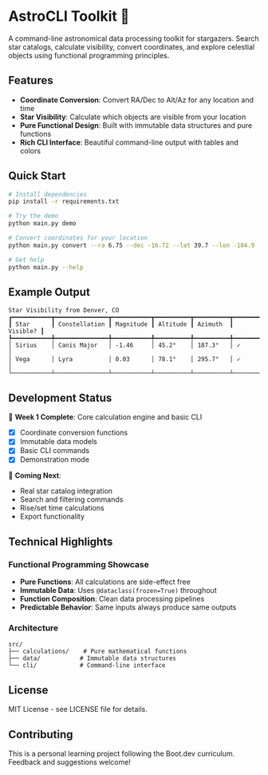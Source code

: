 # AstroCLI Toolkit 🌟

A command-line astronomical data processing toolkit for stargazers. Search star catalogs, calculate visibility, convert coordinates, and explore celestial objects using functional programming principles.

## Features

- **Coordinate Conversion**: Convert RA/Dec to Alt/Az for any location and time
- **Star Visibility**: Calculate which objects are visible from your location
- **Pure Functional Design**: Built with immutable data structures and pure functions
- **Rich CLI Interface**: Beautiful command-line output with tables and colors

## Quick Start

```bash
# Install dependencies
pip install -r requirements.txt

# Try the demo
python main.py demo

# Convert coordinates for your location
python main.py convert --ra 6.75 --dec -16.72 --lat 39.7 --lon -104.9

# Get help
python main.py --help
```

## Example Output

```
Star Visibility from Denver, CO
┏━━━━━━━━━━━┳━━━━━━━━━━━━━━━┳━━━━━━━━━━━┳━━━━━━━━━━┳━━━━━━━━━━┳━━━━━━━━━━┓
┃ Star      ┃ Constellation ┃ Magnitude ┃ Altitude ┃ Azimuth  ┃ Visible? ┃
┡━━━━━━━━━━━╇━━━━━━━━━━━━━━━╇━━━━━━━━━━━╇━━━━━━━━━━╇━━━━━━━━━━╇━━━━━━━━━━┩
│ Sirius    │ Canis Major   │ -1.46     │ 45.2°    │ 187.3°   │ ✓        │
│ Vega      │ Lyra          │ 0.03      │ 78.1°    │ 295.7°   │ ✓        │
└───────────┴───────────────┴───────────┴──────────┴──────────┴──────────┘
```

## Development Status

🚧 **Week 1 Complete**: Core calculation engine and basic CLI
- [x] Coordinate conversion functions
- [x] Immutable data models
- [x] Basic CLI commands
- [x] Demonstration mode

🎯 **Coming Next**:
- Real star catalog integration
- Search and filtering commands
- Rise/set time calculations
- Export functionality

## Technical Highlights

### Functional Programming Showcase
- **Pure Functions**: All calculations are side-effect free
- **Immutable Data**: Uses `@dataclass(frozen=True)` throughout
- **Function Composition**: Clean data processing pipelines
- **Predictable Behavior**: Same inputs always produce same outputs

### Architecture
```
src/
├── calculations/    # Pure mathematical functions
├── data/           # Immutable data structures
└── cli/            # Command-line interface
```

## License

MIT License - see LICENSE file for details.

## Contributing

This is a personal learning project following the Boot.dev curriculum. Feedback and suggestions welcome!
